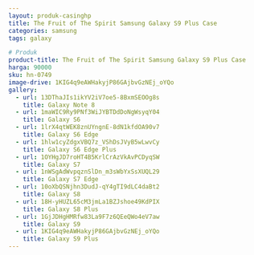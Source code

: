 ```yaml
---
layout: produk-casinghp
title: The Fruit of The Spirit Samsung Galaxy S9 Plus Case
categories: samsung
tags: galaxy

# Produk
product-title: The Fruit of The Spirit Samsung Galaxy S9 Plus Case
harga: 90000
sku: hn-0749
image-drive: 1KIG4q9eAWHakyjP86GAjbvGzNEj_oYQo
gallery:
  - url: 13DThaJIs1ikYV2iV7oe5-8BxmSEOOg8s
    title: Galaxy Note 8
  - url: 1maWIC9Ry9PNf3WiJYBTDdDoNgWsyqY04
    title: Galaxy S6
  - url: 1lrX4qtWEK8znUYngnE-8dN1kfdOA90v7
    title: Galaxy S6 Edge
  - url: 1hlw1cyZdgxVBQ7z_VShDsJVyB5wLwvCy
    title: Galaxy S6 Edge Plus
  - url: 1OYHgJD7roHT4B5KrlCrAzVkAvPCDyqSW
    title: Galaxy S7
  - url: 1nWSgAdWvpqznSlDn_m3sWbYxSsXUQL29
    title: Galaxy S7 Edge
  - url: 10oXbQSNjhn3DudJ-qY4gTI9dLC4daBt2
    title: Galaxy S8
  - url: 18H-yHUZL65cM3jmLa1BZJshoe49KdPIX
    title: Galaxy S8 Plus
  - url: 1GjJDHgHMRfw83La9F7z6QEeQWo4eV7aw
    title: Galaxy S9
  - url: 1KIG4q9eAWHakyjP86GAjbvGzNEj_oYQo
    title: Galaxy S9 Plus
---
```

